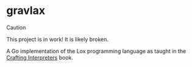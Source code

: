 # gravlax
> [!CAUTION]
> This project is in work! It is likely broken.

A Go implementation of the Lox programming language as taught in the [Crafting Interpreters](https://craftinginterpreters.com/) book.
